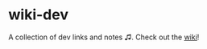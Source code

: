 # wiki-dev
A collection of dev links and notes ♫. Check out the [wiki](https://github.com/adamnationx/wiki-dev/wiki)!
